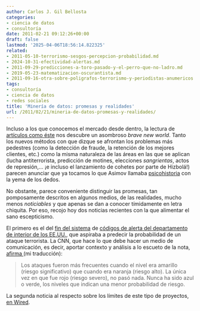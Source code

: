 ```yaml
---
author: Carlos J. Gil Bellosta
categories:
- ciencia de datos
- consultoría
date: 2011-02-21 09:12:26+00:00
draft: false
lastmod: '2025-04-06T18:56:14.822325'
related:
- 2011-05-10-terrorismo-sesgos-percepcion-probabilidad.md
- 2024-10-31-efectividad-alertas.md
- 2011-09-29-predicciones-a-toro-pasado-y-el-perro-que-no-ladro.md
- 2019-05-23-matematizacion-oscurantista.md
- 2011-09-16-otra-sobre-poligrafos-terrorismo-y-periodistas-anumericos.md
tags:
- consultoría
- ciencia de datos
- redes sociales
title: 'Minería de datos: promesas y realidades'
url: /2011/02/21/mineria-de-datos-promesas-y-realidades/
---
```


Incluso a los que conocemos el mercado desde dentro, la lectura de [artículos como éste](http://www.economist.com/node/16910031) nos descubre un asombroso _brave new world_. Tanto los nuevos métodos con que dizque se afrontan los problemas más pedestres (como la detección de fraude, la retención de los mejores clientes, etc.) como la misma naturaleza de las áreas en las que se aplican (lucha antiterrorista, predicción de motines, elecciones _sangrientas_, actos de represión,... ¡e incluso el lanzamiento de cohetes por parte de Hizbolá!) parecen anunciar que ya tocamos lo que Asimov llamaba [psicohistoria](http://es.wikipedia.org/wiki/Psicohistoria_%28ficci%C3%B3n%29) con la yema de los dedos.

No obstante, parece conveniente distinguir las promesas, tan pomposamente descritos en algunos medios, de las realidades, mucho menos _noticiables_ y que apenas se dan a conocer tímidamente en letra chiquita. Por eso, recojo hoy dos noticias recientes con la que alimentar el sano escepticismo.

El primero es el del [fin del sistema](http://www.dhs.gov/files/programs/Copy_of_press_release_0046.shtm) de [códigos de alerta del departamento de interior de los EE.UU.](http://en.wikipedia.org/wiki/National_Terrorism_Advisory_System), que aspiraba a predecir la probabilidad de un ataque terrorista. La CNN, que hace lo que debe hacer un medio de comunicación, es decir, aportar contexto y análisis a lo escueto de la nota, [afirma ](http://edition.cnn.com/2011/OPINION/01/28/schneier.terror.threat.level/index.html?hpt=Sbin)(mi traducción):



>Los ataques fueron más frecuentes cuando el nivel era amarillo (riesgo significativo) que cuando era naranja (riesgo alto). La única vez en que fue rojo (riesgo severo), no pasó nada. Nunca ha sido azul o verde, los niveles que indican una menor probabilidad de riesgo.

La segunda noticia al respecto sobre los límites de este tipo de proyectos, [en Wired](http://www.wired.com/dangerroom/2011/02/pentagon-predict-egypt-unrest/).